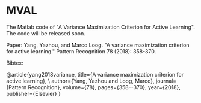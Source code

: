 # MVAL
The Matlab code of "A Variance Maximization Criterion for Active Learning". The code will be released soon.

Paper: Yang, Yazhou, and Marco Loog. "A variance maximization criterion for active learning." Pattern Recognition 78 (2018): 358-370.

Bibtex:

@article{yang2018variance,
  title={A variance maximization criterion for active learning}, \\
  author={Yang, Yazhou and Loog, Marco},
  journal={Pattern Recognition},
  volume={78},
  pages={358--370},
  year={2018},
  publisher={Elsevier}
}
